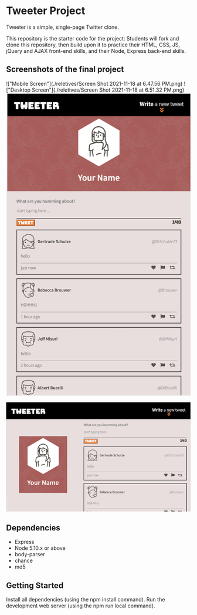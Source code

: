 # Tweeter Project

Tweeter is a simple, single-page Twitter clone.

This repository is the starter code for the project: Students will fork and clone this repository, then build upon it to practice their HTML, CSS, JS, jQuery and AJAX front-end skills, and their Node, Express back-end skills.

## Screenshots of the final project

!["Mobile Screen"](./reletives/Screen Shot 2021-11-18 at 6.47.56 PM.png)
!["Desktop Screen"](./reletives/Screen Shot 2021-11-18 at 6.51.32 PM.png)
!["screenshot description"](./reletives/1.PNG)

!["screenshot description"](./reletives/2.PNG)

## Dependencies

- Express
- Node 5.10.x or above
- body-parser
- chance
- md5

## Getting Started

Install all dependencies (using the npm install command).
Run the development web server (using the npm run local command).
